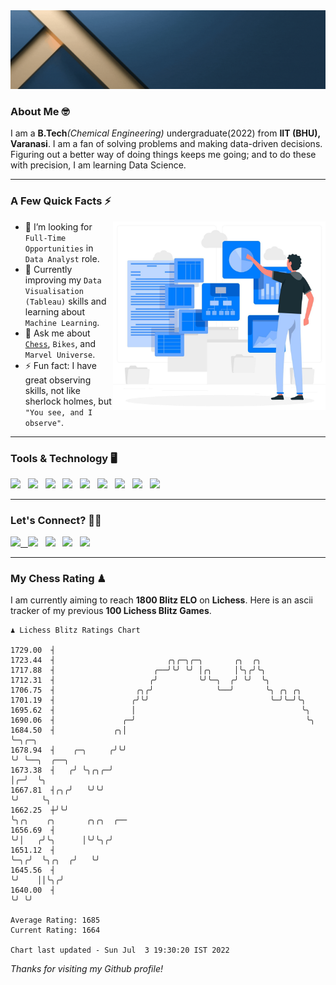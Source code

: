   <img src= "https://github.com/Laxman-Lakhan/Laxman-Lakhan/blob/master/Assets/Header.gif">

### About Me 🤓

I am a **B.Tech**_(Chemical Engineering)_ undergraduate(2022) from **IIT (BHU), Varanasi**. I am a fan of solving problems and making data-driven decisions. Figuring out a better way of doing things keeps me going; and to do these with precision, I am learning Data Science.

---

### A Few Quick Facts ⚡️
<img align="right" alt="Coding" width="340" src="https://github.com/Laxman-Lakhan/Laxman-Lakhan/blob/master/Assets/Data_Vector.jpg">   

- 🤝 I’m looking for `Full-Time Opportunities` in `Data Analyst` role.
- 📖 Currently improving my `Data Visualisation (Tableau)` skills and learning about `Machine Learning`.
- 💬 Ask me about [`Chess`](https://lichess.org/@/YourKingIsInDanger), `Bikes`, and `Marvel Universe`.
- ⚡️ Fun fact: I have great observing skills, not like sherlock holmes, but `"You see, and I observe"`.

---
### Tools & Technology 🖥

<img src="https://img.shields.io/badge/Python-white?logo=Python&logoColor=ColorName&style=ShieldStyle" /> &nbsp;
<img src="https://img.shields.io/badge/MySQL-white?logo=MySQL&logoColor=ColorName&style=ShieldStyle" /> &nbsp;
<img src="https://img.shields.io/badge/Tableau-white?logo=Tableau&logoColor=ColorName&style=ShieldStyle" /> &nbsp;
<img src="https://img.shields.io/badge/Advance Excel-white?logo=Microsoft+Excel&logoColor=196F3D&style=ShieldStyle" /> &nbsp;
<img src="https://img.shields.io/badge/Google Analytics-white?logo=Google+Analytics&logoColor=ColorName&style=ShieldStyle" /> &nbsp;
<img src="https://img.shields.io/badge/Jupyter-white?logo=Jupyter&logoColor=ColorName&style=ShieldStyle" /> &nbsp;
<img src="https://img.shields.io/badge/pandas-white?logo=Pandas&logoColor=000080&style=ShieldStyle" /> &nbsp;
<img src="https://img.shields.io/badge/numpy-white?logo=Numpy&logoColor=85C1E9&style=ShieldStyle" /> &nbsp;
<img src="https://img.shields.io/badge/scikit learn-white?logo=Scikit+Learn&logoColor=ColorName&style=ShieldStyle" /> &nbsp;



---

### Let's Connect? 🫳🏻

<a href="mailto:laxmansingh.lakhan@gmail.com"> <img src="https://img.icons8.com/fluent/48/000000/gmail.png" width="3.5%"/> &nbsp;
[<img src="https://img.icons8.com/color/48/000000/linkedin.png" width="3.5%"/>](https://www.linkedin.com/in/laxman-lakhan/)  &nbsp;
[<img src="https://img.icons8.com/fluent/48/000000/facebook-new.png" width="3.5%"/>](https://www.facebook.com/s.laxmanlakhan/)  &nbsp;
[<img src="https://img.icons8.com/fluent/48/000000/instagram-new.png" width="3.5%"/>](https://www.instagram.com/laxman.lakhan/)  &nbsp;
[<img src="https://img.icons8.com/color/48/000000/twitter.png" width="3.5%"/>](https://twitter.com/laxman__lakhan)  &nbsp;

 ---
  
### My Chess Rating ♟
  
I am currently aiming to reach **1800 Blitz ELO** on **Lichess**. Here is an ascii tracker of my previous **100 Lichess Blitz Games**.

  ```
  ♟︎ 𝙻𝚒𝚌𝚑𝚎𝚜𝚜 𝙱𝚕𝚒𝚝𝚣 𝚁𝚊𝚝𝚒𝚗𝚐𝚜 𝙲𝚑𝚊𝚛𝚝
  
 1729.00  ┤
 1723.44  ┤                         ╭╮╭─╮╭─╮       ╭╮  ╭╮
 1717.88  ┤                      ╭──╯╰╯ ╰╯ │╭╮     │╰╮╭╯╰╮
 1712.31  ┤                     ╭╯         ╰╯╰─╮  ╭╯ ╰╯  ╰╮
 1706.75  ┤                  ╭╮╭╯              ╰──╯       ╰╮ ╭╮ ╭╮
 1701.19  ┤                 ╭╯╰╯                           ╰─╯╰─╯╰╮
 1695.62  ┤                 │                                     ╰╮
 1690.06  ┤               ╭─╯                                      ╰╮
 1684.50  ┤             ╭╮│                                         ╰─╮╭─╮
 1678.94  ┤    ╭─╮     ╭╯╰╯                                           ╰╯ ╰──╮  ╭──╮
 1673.38  ┤   ╭╯ ╰╮╭╮╭─╯                                                    │╭─╯  ╰╮
 1667.81  ┤╭╮╭╯   ╰╯╰╯                                                      ╰╯     ╰╮
 1662.25  ┼╯╰╯                                                                      ╰╮╭╮    ╭╮       ╭╮╭╮  ╭──
 1656.69  ┤                                                                          ╰╯│   ╭╯╰╮      │╰╯╰╮╭╯
 1651.12  ┤                                                                            ╰─╮╭╯  ╰╮╭╮  ╭╯   ╰╯
 1645.56  ┤                                                                              ╰╯    ││╰╮╭╯
 1640.00  ┤                                                                                    ╰╯ ╰╯ 

Average Rating: 1685
Current Rating: 1664

Chart last updated - Sun Jul  3 19:30:20 IST 2022  
  ```
  
  
*Thanks for visiting my Github profile!*
